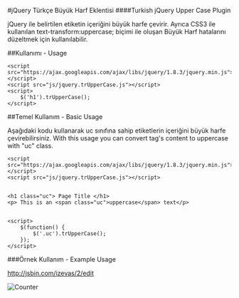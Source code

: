 #jQuery Türkçe Büyük Harf Eklentisi
####Turkish jQuery Upper Case Plugin

jQuery ile belirtilen etiketin içeriğini büyük harfe çevirir.
Ayrıca CSS3 ile kullanılan text-transform:uppercase; biçimi ile oluşan Büyük Harf hatalarını düzeltmek için kullanılabilir.

##Kullanımı - Usage

    <script src="https://ajax.googleapis.com/ajax/libs/jquery/1.8.3/jquery.min.js"></script>
    <script src="js/jquery.trUpperCase.js"></script>
    <script>
        $('h1').trUpperCase();
    </script>
    
##Temel Kullanım - Basic Usage

Aşağıdaki kodu kullanarak uc sınıfına sahip etiketlerin içeriğini büyük harfe çevirebilirsiniz.
With this usage you can convert tag's content to uppercase with "uc" class.

    <script src="https://ajax.googleapis.com/ajax/libs/jquery/1.8.3/jquery.min.js"></script>
    <script src="js/jquery.trUpperCase.js"></script>
    
    
    <h1 class="uc"> Page Title </h1>
    <p> This is an <span class="uc">uppercase</span> text</p>
    
    
    <script>
        $(function() {
            $('.uc').trUpperCase();
        });
    </script>

###Örnek Kullanım - Example Usage

http://jsbin.com/izevas/2/edit

![Counter](https://webfikirleri.com/counter?url=https://github.com/WebFikirleri/trUpperCase)

